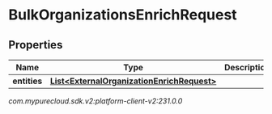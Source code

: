 # BulkOrganizationsEnrichRequest


## Properties

| Name | Type | Description | Notes |
| ------------ | ------------- | ------------- | ------------- |
| **entities** | [**List&lt;ExternalOrganizationEnrichRequest&gt;**](ExternalOrganizationEnrichRequest) |  |  [optional] |




_com.mypurecloud.sdk.v2:platform-client-v2:231.0.0_
